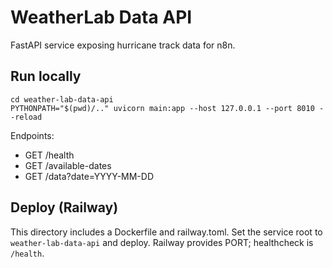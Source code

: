 # WeatherLab Data API

FastAPI service exposing hurricane track data for n8n.

## Run locally

```
cd weather-lab-data-api
PYTHONPATH="$(pwd)/.." uvicorn main:app --host 127.0.0.1 --port 8010 --reload
```

Endpoints:
- GET /health
- GET /available-dates
- GET /data?date=YYYY-MM-DD

## Deploy (Railway)

This directory includes a Dockerfile and railway.toml. Set the service root to `weather-lab-data-api` and deploy. Railway provides PORT; healthcheck is `/health`.

